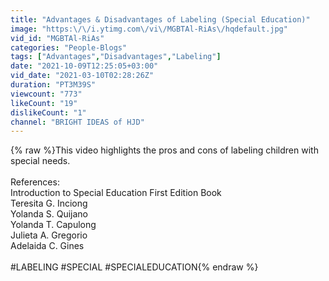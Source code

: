 ```yaml
---
title: "Advantages & Disadvantages of Labeling (Special Education)"
image: "https:\/\/i.ytimg.com\/vi\/MGBTAl-RiAs\/hqdefault.jpg"
vid_id: "MGBTAl-RiAs"
categories: "People-Blogs"
tags: ["Advantages","Disadvantages","Labeling"]
date: "2021-10-09T12:25:05+03:00"
vid_date: "2021-03-10T02:28:26Z"
duration: "PT3M39S"
viewcount: "773"
likeCount: "19"
dislikeCount: "1"
channel: "BRIGHT IDEAS of HJD"
---
```

{% raw %}This video highlights the pros and cons of labeling children with special needs.<br /><br />References:<br />Introduction to Special Education  First Edition Book<br />Teresita G. Inciong<br />Yolanda S. Quijano<br />Yolanda T. Capulong<br />Julieta A. Gregorio<br />Adelaida C. Gines<br /><br />#LABELING   #SPECIAL    #SPECIALEDUCATION{% endraw %}
